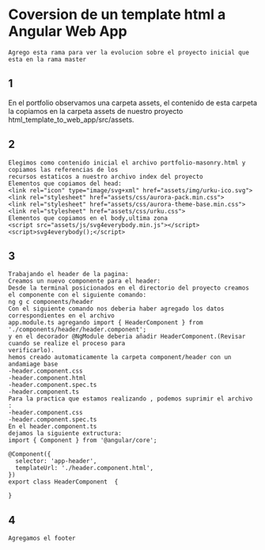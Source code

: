 # Coversion de un template html a Angular Web App
    Agrego esta rama para ver la evolucion sobre el proyecto inicial que esta en la rama master


## 1
  En el portfolio observamos una carpeta assets, el contenido de esta carpeta la copiamos en la carpeta assets de nuestro proyecto html_template_to_web_app/src/assets.

## 2
    Elegimos como contenido inicial el archivo portfolio-masonry.html y copiamos las referencias de los
    recursos estaticos a nuestro archivo index del proyecto
    Elementos que copiamos del head:
    <link rel="icon" type="image/svg+xml" href="assets/img/urku-ico.svg">
    <link rel="stylesheet" href="assets/css/aurora-pack.min.css">
    <link rel="stylesheet" href="assets/css/aurora-theme-base.min.css">
    <link rel="stylesheet" href="assets/css/urku.css">
    Elementos que copiamos en el body,ultima zona
    <script src="assets/js/svg4everybody.min.js"></script>
    <script>svg4everybody();</script>
## 3
    Trabajando el header de la pagina:
    Creamos un nuevo componente para el header:
    Desde la terminal posicionados en el directorio del proyecto creamos el componente con el siguiente comando:
    ng g c components/header
    Con el siguiente comando nos deberia haber agregado los datos correspondientes en el archivo
    app.module.ts agregando import { HeaderComponent } from './components/header/header.component';
    y en el decorador @NgModule deberia añadir HeaderComponent.(Revisar cuando se realize el proceso para
    verificarlo).
    hemos creado automaticamente la carpeta component/header con un andamiage base
    -header.component.css
    -header.component.html
    -header.component.spec.ts
    -header.component.ts
    Para la practica que estamos realizando , podemos suprimir el archivo :
    -header.component.css
    -header.component.spec.ts
    En el header.component.ts
    dejamos la siguiente extructura:
    import { Component } from '@angular/core';

    @Component({
      selector: 'app-header',
      templateUrl: './header.component.html',
    })
    export class HeaderComponent  {

    }

## 4
    Agregamos el footer
